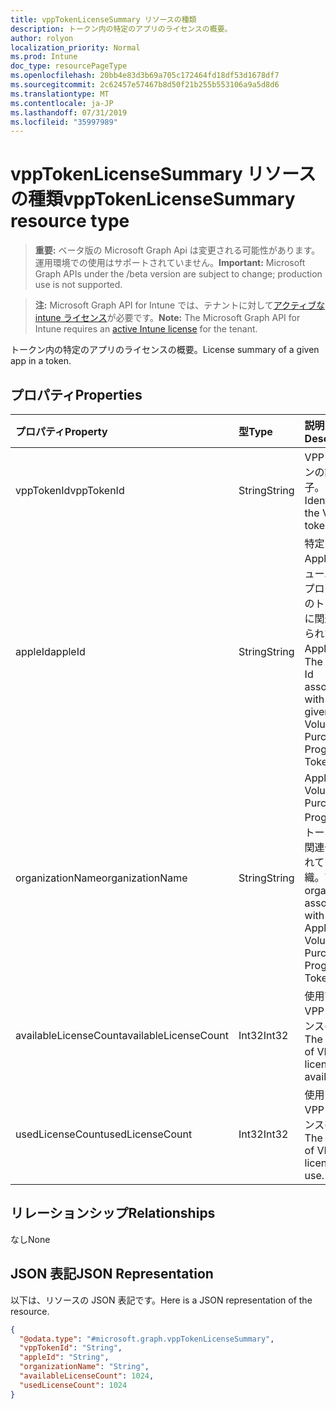 ```yaml
---
title: vppTokenLicenseSummary リソースの種類
description: トークン内の特定のアプリのライセンスの概要。
author: rolyon
localization_priority: Normal
ms.prod: Intune
doc_type: resourcePageType
ms.openlocfilehash: 20bb4e83d3b69a705c172464fd18df53d1678df7
ms.sourcegitcommit: 2c62457e57467b8d50f21b255b553106a9a5d8d6
ms.translationtype: MT
ms.contentlocale: ja-JP
ms.lasthandoff: 07/31/2019
ms.locfileid: "35997989"
---
```

# <a name="vpptokenlicensesummary-resource-type"></a><span data-ttu-id="c6bb0-103">vppTokenLicenseSummary リソースの種類</span><span class="sxs-lookup"><span data-stu-id="c6bb0-103">vppTokenLicenseSummary resource type</span></span>

> <span data-ttu-id="c6bb0-104">**重要:** ベータ版の Microsoft Graph Api は変更される可能性があります。運用環境での使用はサポートされていません。</span><span class="sxs-lookup"><span data-stu-id="c6bb0-104">**Important:** Microsoft Graph APIs under the /beta version are subject to change; production use is not supported.</span></span>

> <span data-ttu-id="c6bb0-105">**注:** Microsoft Graph API for Intune では、テナントに対して[アクティブな intune ライセンス](https://go.microsoft.com/fwlink/?linkid=839381)が必要です。</span><span class="sxs-lookup"><span data-stu-id="c6bb0-105">**Note:** The Microsoft Graph API for Intune requires an [active Intune license](https://go.microsoft.com/fwlink/?linkid=839381) for the tenant.</span></span>

<span data-ttu-id="c6bb0-106">トークン内の特定のアプリのライセンスの概要。</span><span class="sxs-lookup"><span data-stu-id="c6bb0-106">License summary of a given app in a token.</span></span>

## <a name="properties"></a><span data-ttu-id="c6bb0-107">プロパティ</span><span class="sxs-lookup"><span data-stu-id="c6bb0-107">Properties</span></span>
|<span data-ttu-id="c6bb0-108">プロパティ</span><span class="sxs-lookup"><span data-stu-id="c6bb0-108">Property</span></span>|<span data-ttu-id="c6bb0-109">型</span><span class="sxs-lookup"><span data-stu-id="c6bb0-109">Type</span></span>|<span data-ttu-id="c6bb0-110">説明</span><span class="sxs-lookup"><span data-stu-id="c6bb0-110">Description</span></span>|
|:---|:---|:---|
|<span data-ttu-id="c6bb0-111">vppTokenId</span><span class="sxs-lookup"><span data-stu-id="c6bb0-111">vppTokenId</span></span>|<span data-ttu-id="c6bb0-112">String</span><span class="sxs-lookup"><span data-stu-id="c6bb0-112">String</span></span>|<span data-ttu-id="c6bb0-113">VPP トークンの識別子。</span><span class="sxs-lookup"><span data-stu-id="c6bb0-113">Identifier of the VPP token.</span></span>|
|<span data-ttu-id="c6bb0-114">appleId</span><span class="sxs-lookup"><span data-stu-id="c6bb0-114">appleId</span></span>|<span data-ttu-id="c6bb0-115">String</span><span class="sxs-lookup"><span data-stu-id="c6bb0-115">String</span></span>|<span data-ttu-id="c6bb0-116">特定の Apple ボリューム購入プログラムのトークンに関連付けられている Apple ID。</span><span class="sxs-lookup"><span data-stu-id="c6bb0-116">The Apple Id associated with the given Apple Volume Purchase Program Token.</span></span>|
|<span data-ttu-id="c6bb0-117">organizationName</span><span class="sxs-lookup"><span data-stu-id="c6bb0-117">organizationName</span></span>|<span data-ttu-id="c6bb0-118">String</span><span class="sxs-lookup"><span data-stu-id="c6bb0-118">String</span></span>|<span data-ttu-id="c6bb0-119">Apple Volume Purchase Program のトークンに関連付けられている組織。</span><span class="sxs-lookup"><span data-stu-id="c6bb0-119">The organization associated with the Apple Volume Purchase Program Token.</span></span>|
|<span data-ttu-id="c6bb0-120">availableLicenseCount</span><span class="sxs-lookup"><span data-stu-id="c6bb0-120">availableLicenseCount</span></span>|<span data-ttu-id="c6bb0-121">Int32</span><span class="sxs-lookup"><span data-stu-id="c6bb0-121">Int32</span></span>|<span data-ttu-id="c6bb0-122">使用可能な VPP ライセンスの数。</span><span class="sxs-lookup"><span data-stu-id="c6bb0-122">The number of VPP licenses available.</span></span>|
|<span data-ttu-id="c6bb0-123">usedLicenseCount</span><span class="sxs-lookup"><span data-stu-id="c6bb0-123">usedLicenseCount</span></span>|<span data-ttu-id="c6bb0-124">Int32</span><span class="sxs-lookup"><span data-stu-id="c6bb0-124">Int32</span></span>|<span data-ttu-id="c6bb0-125">使用中の VPP ライセンスの数。</span><span class="sxs-lookup"><span data-stu-id="c6bb0-125">The number of VPP licenses in use.</span></span>|

## <a name="relationships"></a><span data-ttu-id="c6bb0-126">リレーションシップ</span><span class="sxs-lookup"><span data-stu-id="c6bb0-126">Relationships</span></span>
<span data-ttu-id="c6bb0-127">なし</span><span class="sxs-lookup"><span data-stu-id="c6bb0-127">None</span></span>

## <a name="json-representation"></a><span data-ttu-id="c6bb0-128">JSON 表記</span><span class="sxs-lookup"><span data-stu-id="c6bb0-128">JSON Representation</span></span>
<span data-ttu-id="c6bb0-129">以下は、リソースの JSON 表記です。</span><span class="sxs-lookup"><span data-stu-id="c6bb0-129">Here is a JSON representation of the resource.</span></span>
<!-- {
  "blockType": "resource",
  "@odata.type": "microsoft.graph.vppTokenLicenseSummary"
}
-->
``` json
{
  "@odata.type": "#microsoft.graph.vppTokenLicenseSummary",
  "vppTokenId": "String",
  "appleId": "String",
  "organizationName": "String",
  "availableLicenseCount": 1024,
  "usedLicenseCount": 1024
}
```





